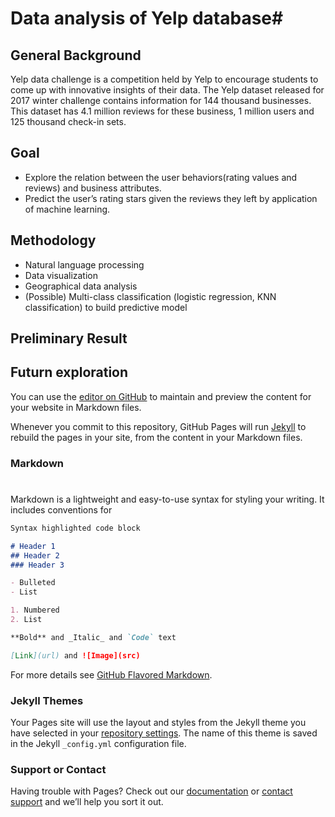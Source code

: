 #                                              Data analysis of Yelp database#
## General Background 
Yelp data challenge is a competition held by Yelp to encourage students to come up with innovative insights of their data. The Yelp dataset released for 2017 winter challenge contains information for 144 thousand businesses. This dataset has  4.1 million reviews for these business, 1 million users and 125 thousand check-in sets. 


## Goal
- Explore the relation between the user behaviors(rating values and reviews) and business attributes. 
- Predict the user’s rating stars given the reviews they left by application of machine learning.

## Methodology 
- Natural language processing
- Data visualization 
- Geographical data analysis
- (Possible) Multi-class classification (logistic regression, KNN classification) to build predictive model 



## Preliminary Result 

## Futurn exploration

You can use the [editor on GitHub](https://github.com/Jiayi-Qu/STA-141B-Project/edit/master/README.md) to maintain and preview the content for your website in Markdown files.

Whenever you commit to this repository, GitHub Pages will run [Jekyll](https://jekyllrb.com/) to rebuild the pages in your site, from the content in your Markdown files.

### Markdown
#
Markdown is a lightweight and easy-to-use syntax for styling your writing. It includes conventions for

```markdown
Syntax highlighted code block

# Header 1
## Header 2
### Header 3

- Bulleted
- List

1. Numbered
2. List

**Bold** and _Italic_ and `Code` text

[Link](url) and ![Image](src)
```

For more details see [GitHub Flavored Markdown](https://guides.github.com/features/mastering-markdown/).

### Jekyll Themes

Your Pages site will use the layout and styles from the Jekyll theme you have selected in your [repository settings](https://github.com/Jiayi-Qu/STA-141B-Project/settings). The name of this theme is saved in the Jekyll `_config.yml` configuration file.

### Support or Contact

Having trouble with Pages? Check out our [documentation](https://help.github.com/categories/github-pages-basics/) or [contact support](https://github.com/contact) and we’ll help you sort it out.
